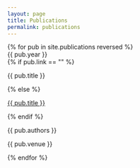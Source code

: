 ```yaml
---
layout: page
title: Publications
permalink: publications
---
```


<div class="custom-font">
    {% for pub in site.publications reversed %}
    <div class="mt-4 md:mt-8" key="{{ pub.id }}">
        <div class="flex space-x-4 md:space-x-8">
            <div class="text-base font-bold text-stone-700 md:text-lg">{{ pub.year }}</div>
            <div class="flex flex-col space-y-0">
                {% if pub.link == "" %}
                    <p class="text-base md:text-lg font-bold !my-0">{{ pub.title }}</p>
                {% else %}
                    <p class="text-base md:text-lg font-bold !my-0"><a href="{{ pub.link }}" target="_blank">{{ pub.title }}</a></p>
                {% endif %}
                <p class="text-base md:text-lg text-stone-500">{{ pub.authors }}</p>
                <p class="text-[.8rem] md:text-[1rem] text-gray-400 -mt-1">{{ pub.venue }}</p>
            </div>
        </div>
    </div>
    {% endfor %}
</div>
